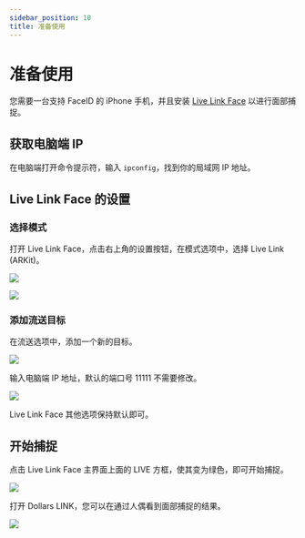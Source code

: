```yaml
---
sidebar_position: 10
title: 准备使用
---
```


# 准备使用

您需要一台支持 FaceID 的 iPhone 手机，并且安装 [Live Link Face](https://apps.apple.com/us/app/live-link-face/id1495370836) 以进行面部捕捉。

## 获取电脑端 IP

在电脑端打开命令提示符，输入 `ipconfig`，找到你的局域网 IP 地址。

## Live Link Face 的设置

### 选择模式

打开 Live Link Face，点击右上角的设置按钮，在模式选项中，选择 Live Link (ARKit)。

![](../img/Screenshot2024-04-08221622.png)

![](../img/20240408221909.png)

### 添加流送目标

在流送选项中，添加一个新的目标。

![](../img/Screenshot2024-04-082216222.png)


输入电脑端 IP 地址，默认的端口号 11111 不需要修改。

![](../img/Screenshot2024-04-08222547.png)

Live Link Face 其他选项保持默认即可。

## 开始捕捉

点击 Live Link Face 主界面上面的 LIVE 方框，使其变为绿色，即可开始捕捉。

![](../img/link1.png)

打开 Dollars LINK，您可以在通过人偶看到面部捕捉的结果。

![](../img/link2.png)


